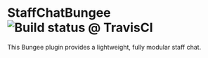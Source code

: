 StaffChatBungee ![Build status @ TravisCI](https://travis-ci.org/jdersen/StaffChatBungee.svg)
===============
This Bungee plugin provides a lightweight, fully modular staff chat.
